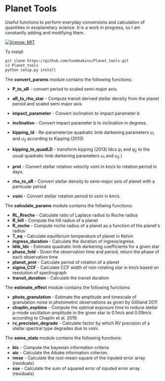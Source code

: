 # Planet Tools
Useful functions to perform everyday conversions and calculation of quantities in exoplanetary science. It is a work in progress, so I  am constantly adding and modifying them.

[![license: MIT](https://img.shields.io/badge/license-MIT-blue.svg)](https://github.com/tundeakins/truncated_norm/blob/master/LICENSE)

To install

```bash
git clone https://github.com/tundeakins/Planet_tools.git
cd Planet_tools
python setup.py install
```

The **convert_params** module contains the following functions:

 - **P_to_aR** - convert period to scaled semi-major axis.
 - **aR_to_rho_star** - Compute transit derived stellar density from the planet period and scaled semi major axis
 - **impact_parameter** - Convert inclination to impact parameter b
 
 - **inclination** - Convert impact parameter b to inclination in degrees.
 - **kipping_ld** - Re-parameterize quadratic limb darkening parameters $u_{1}$ and $u_{2}$ according to Kipping (2013)
  - **kipping_to_quadLD** - transform kipping (2013) ldcs $q_{1}$ and $q_{2}$ to the usual quadratic limb darkening parameters $u_{1}$ and $u_{2}$.)
 - **prot** - Convert stellar rotation velocity vsini in km/s to rotation period in days.
 - **rho_to_aR** - Convert stellar density to semi-major axis of planet with a particular period
 - **vsini** - Convert stellar rotation period to vsini in km/s.
 
The **calculate_params** module contains the follwing functions:

 - **RL_Rroche** - Calculate ratio of Laplace radius to Roche radius
 - **R_hill** - Compute the hill radius of a planet
 - **R_roche** - Compute roche radius of a planet as a function of the planet's radius
 - **T_eq** - Calculate equilibrium temperature of planet in Kelvin
 - **ingress_duration** - Calculate the duration of ingress/egress.
 - **ldtk_ldc** - Estimate quadratic limb darkening coefficients for a given star
 - **phase_fold** - Given the observation time and period, return the phase of each observation time
 - **planet_prot** - Calculate period of rotation of a planet
 - **sigma_CCF** - Calculate CCF width of non-rotating star in km/s based on resolution of spectrograph
 - **transit_duration** - Calculate the transit duration

The **estimate_effect** module contains the following functions:

 - **photo_granulation** - Estimate the amplitude and timescale of granulation noise in photometric observations as given by Gilliland 2011
 - **chaplin_exptime** - Compute the optimal exposure time to reduce stellar p-mode oscillation amplitude in the given star to 0.1m/s and 0.09m/s according to Chaplin et al. 2019.
 - **rv_precision_degrade** - Calculate factor by which RV precision of a stellar spectral type degrades due to vsini.
 
The **some_stats** module contains the following functions:

 - **bic** - Compute the bayesian information criteria
 - **aic** - Calculate the Aikake information criterion.
 - **rmse** - Calculate the root-mean-square of the inputed error array (residuals)
 - **sse** - Calculate the sum of squared error of inputed error array (residuals)
